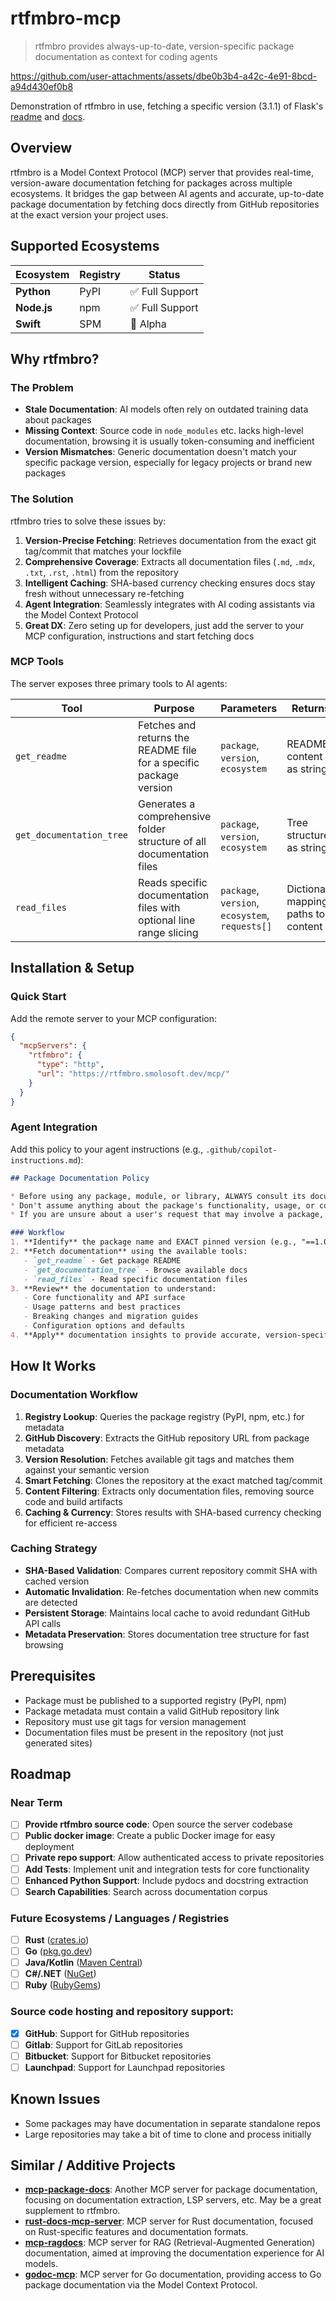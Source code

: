 # rtfmbro-mcp

> rtfmbro provides always-up-to-date, version-specific package documentation as context for coding agents

https://github.com/user-attachments/assets/dbe0b3b4-a42c-4e91-8bcd-a94d430ef0b8

Demonstration of rtfmbro in use, fetching a specific version (3.1.1) of Flask's [readme](https://github.com/pallets/flask/blob/3.1.1/README.md) and [docs](https://github.com/pallets/flask/tree/3.1.1/docs).

## Overview

rtfmbro is a Model Context Protocol (MCP) server that provides real-time, version-aware documentation fetching for packages across multiple ecosystems. It bridges the gap between AI agents and accurate, up-to-date package documentation by fetching docs directly from GitHub repositories at the exact version your project uses.

## Supported Ecosystems

| Ecosystem | Registry | Status |
|-----------|----------|--------|
| **Python** | PyPI | ✅ Full Support |
| **Node.js** | npm | ✅ Full Support |
| **Swift** | SPM | 🚧 Alpha |

## Why rtfmbro?

### The Problem
- **Stale Documentation**: AI models often rely on outdated training data about packages
- **Missing Context**: Source code in `node_modules` etc. lacks high-level documentation, browsing it is usually token-consuming and inefficient
- **Version Mismatches**: Generic documentation doesn't match your specific package version, especially for legacy projects or brand new packages

### The Solution
rtfmbro tries to solve these issues by:

1. **Version-Precise Fetching**: Retrieves documentation from the exact git tag/commit that matches your lockfile
2. **Comprehensive Coverage**: Extracts all documentation files (`.md`, `.mdx`, `.txt`, `.rst`, `.html`) from the repository
3. **Intelligent Caching**: SHA-based currency checking ensures docs stay fresh without unnecessary re-fetching
4. **Agent Integration**: Seamlessly integrates with AI coding assistants via the Model Context Protocol
5. **Great DX**: Zero seting up for developers, just add the server to your MCP configuration, instructions and start fetching docs

### MCP Tools

The server exposes three primary tools to AI agents:

| Tool | Purpose | Parameters | Returns |
|------|---------|------------|---------|
| `get_readme` | Fetches and returns the README file for a specific package version | `package`, `version`, `ecosystem` | README content as string |
| `get_documentation_tree` | Generates a comprehensive folder structure of all documentation files | `package`, `version`, `ecosystem` | Tree structure as string |
| `read_files` | Reads specific documentation files with optional line range slicing | `package`, `version`, `ecosystem`, `requests[]` | Dictionary mapping paths to content |

## Installation & Setup

### Quick Start

Add the remote server to your MCP configuration:

```json
{
  "mcpServers": {
    "rtfmbro": {
      "type": "http", 
      "url": "https://rtfmbro.smolosoft.dev/mcp/"
    }
  }
}
```

### Agent Integration

Add this policy to your agent instructions (e.g., `.github/copilot-instructions.md`):

```markdown
## Package Documentation Policy

* Before using any package, module, or library, ALWAYS consult its documentation — your internal knowledge may be outdated and could cause errors or failures.
* Don't assume anything about the package's functionality, usage, or configuration without verifying it against the official documentation.
* If you are unsure about a user's request that may involve a package, module, or library, **ALWAYS** refer to the documentation first or ask the user to provide the package name and version.

### Workflow
1. **Identify** the package name and EXACT pinned version (e.g., "==1.0.5") from the project's lock file (uv.lock, package-lock.json, etc.)
2. **Fetch documentation** using the available tools:
   - `get_readme` - Get package README
   - `get_documentation_tree` - Browse available docs
   - `read_files` - Read specific documentation files
3. **Review** the documentation to understand:
   - Core functionality and API surface
   - Usage patterns and best practices  
   - Breaking changes and migration guides
   - Configuration options and defaults
4. **Apply** documentation insights to provide accurate, version-specific guidance
```

## How It Works

### Documentation Workflow

1. **Registry Lookup**: Queries the package registry (PyPI, npm, etc.) for metadata
2. **GitHub Discovery**: Extracts the GitHub repository URL from package metadata
3. **Version Resolution**: Fetches available git tags and matches them against your semantic version
4. **Smart Fetching**: Clones the repository at the exact matched tag/commit
5. **Content Filtering**: Extracts only documentation files, removing source code and build artifacts
6. **Caching & Currency**: Stores results with SHA-based currency checking for efficient re-access

### Caching Strategy

- **SHA-Based Validation**: Compares current repository commit SHA with cached version
- **Automatic Invalidation**: Re-fetches documentation when new commits are detected
- **Persistent Storage**: Maintains local cache to avoid redundant GitHub API calls
- **Metadata Preservation**: Stores documentation tree structure for fast browsing

## Prerequisites

- Package must be published to a supported registry (PyPI, npm)
- Package metadata must contain a valid GitHub repository link
- Repository must use git tags for version management
- Documentation files must be present in the repository (not just generated sites)

## Roadmap

### Near Term
- [ ] **Provide rtfmbro source code**: Open source the server codebase
- [ ] **Public docker image**: Create a public Docker image for easy deployment
- [ ] **Private repo support**: Allow authenticated access to private repositories
- [ ] **Add Tests**: Implement unit and integration tests for core functionality
- [ ] **Enhanced Python Support**: Include pydocs and docstring extraction
- [ ] **Search Capabilities**: Search across documentation corpus

### Future Ecosystems / Languages / Registries
- [ ] **Rust** ([crates.io](https://crates.io/))
- [ ] **Go** ([pkg.go.dev](https://pkg.go.dev/))
- [ ] **Java/Kotlin** ([Maven Central](https://central.sonatype.com/))
- [ ] **C#/.NET** ([NuGet](https://www.nuget.org/))
- [ ] **Ruby** ([RubyGems](https://rubygems.org/))

### Source code hosting and repository support:
- [x] **GitHub**: Support for GitHub repositories
- [ ] **Gitlab**: Support for GitLab repositories
- [ ] **Bitbucket**: Support for Bitbucket repositories
- [ ] **Launchpad**: Support for Launchpad repositories

## Known Issues

- Some packages may have documentation in separate standalone repos
- Large repositories may take a bit of time to clone and process initially

## Similar / Additive Projects

- **[mcp-package-docs](https://github.com/sammcj/mcp-package-docs)**: Another MCP server for package documentation, focusing on documentation extraction, LSP servers, etc. May be a great supplement to rtfmbro.
- **[rust-docs-mcp-server](https://github.com/Govcraft/rust-docs-mcp-server)**: MCP server for Rust documentation, focused on Rust-specific features and documentation formats.
- **[mcp-ragdocs](https://github.com/qpd-v/mcp-ragdocs)**: MCP server for RAG (Retrieval-Augmented Generation) documentation, aimed at improving the documentation experience for AI models.
- **[godoc-mcp](https://github.com/mrjoshuak/godoc-mcp)**: MCP server for Go documentation, providing access to Go package documentation via the Model Context Protocol.
